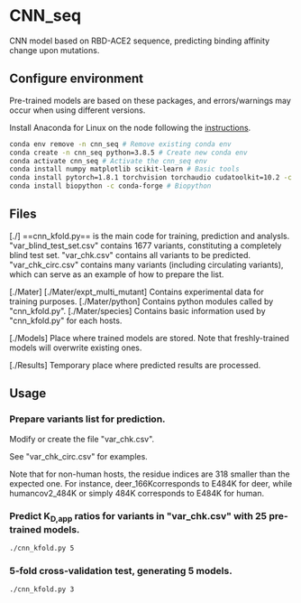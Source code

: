 # CNN_seq
  CNN model based on RBD-ACE2 sequence, predicting binding affinity change upon mutations.

## Configure environment
  Pre-trained models are based on these packages, and errors/warnings may occur when using different versions.

  Install Anaconda for Linux on the node following the [instructions](https://docs.anaconda.com/anaconda/install/linux/).
  ```bash
  conda env remove -n cnn_seq # Remove existing conda env
  conda create -n cnn_seq python=3.8.5 # Create new conda env
  conda activate cnn_seq # Activate the cnn_seq env
  conda install numpy matplotlib scikit-learn # Basic tools
  conda install pytorch=1.8.1 torchvision torchaudio cudatoolkit=10.2 -c pytorch # PyTorch with CUDA support
  conda install biopython -c conda-forge # Biopython
  ```

## Files
  [./]
  ==cnn_kfold.py== is the main code for training, prediction and analysls.
  "var_blind_test_set.csv" contains 1677 variants, constituting a completely blind test set.
  "var_chk.csv" contains all variants to be predicted.
  "var_chk_circ.csv" contains many variants (including circulating variants), which can serve as an example of how to prepare the list.

  [./Mater]
  [./Mater/expt_multi_mutant] Contains experimental data for training purposes.
  [./Mater/python] Contains python modules called by "cnn_kfold.py".
  [./Mater/species] Contains basic information used by "cnn_kfold.py" for each hosts.

  [./Models] Place where trained models are stored. Note that freshly-trained models will overwrite existing ones.

  [./Results] Temporary place where predicted results are processed.

## Usage
  ### Prepare variants list for prediction.
  Modify or create the file "var_chk.csv".
  
  See "var_chk_circ.csv" for examples.

  Note that for non-human hosts, the residue indices are 318 smaller than the expected one.
  For instance, deer_166Kcorresponds to E484K for deer, while humancov2_484K or simply 484K corresponds to E484K for human.

  ### Predict K<sub>D,app</sub> ratios for variants in "var_chk.csv" with 25 pre-trained models.
  `./cnn_kfold.py 5`
  
  ### 5-fold cross-validation test, generating 5 models.
  `./cnn_kfold.py 3` 
